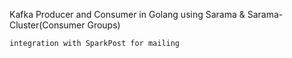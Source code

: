 Kafka 
Producer and Consumer
in
Golang
using 
Sarama & Sarama-Cluster(Consumer Groups)

```
integration with SparkPost for mailing
```